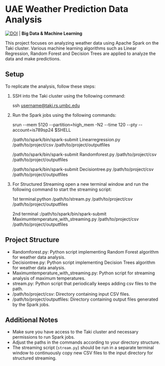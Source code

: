 # UAE Weather Prediction Data Analysis 

[![DOI](https://zenodo.org/badge/814232438.svg)](https://zenodo.org/doi/10.5281/zenodo.11998891) |  **Big Data & Machine Learning**   



This project focuses on analyzing weather data using Apache Spark on the Taki cluster. Various machine learning algorithms such as Linear Regression, Random Forest and Decision Trees are applied to analyze the data and make predictions.

## Setup

To replicate the analysis, follow these steps:

1. SSH into the Taki cluster using the following command:
    
    ssh username@taki.rs.umbc.edu
    

2. Run the Spark jobs using the following commands:
    
    srun --mem 5120 --partition=high_mem -N2 --time 120 --pty --account=is789sp24 $SHELL

     /path/to/spark/bin/spark-submit Linearregression.py /path/to/project/csv /path/to/project/outputfiles

    /path/to/spark/bin/spark-submit Randomforest.py /path/to/project/csv /path/to/project/outputfiles

    /path/to/spark/bin/spark-submit Decisiontree.py /path/to/project/csv /path/to/project/outputfiles


4. For Structured Streaming open a new terminal window and run the following command to start the streaming script:
    
   1st terminal:python /path/to/stream.py /path/to/project/csv /path/to/project/outputfiles

   2nd terminal :/path/to/spark/bin/spark-submit Maximumtemperature_with_streaming.py /path/to/project/csv /path/to/project/outputfiles


    

## Project Structure

- Randomforest.py: Python script implementing Random Forest algorithm for weather data analysis.
- Decisiontree.py: Python script implementing Decision Trees algorithm for weather data analysis.
- Maximumtemperature_with_streaming.py: Python script for streaming analysis of maximum temperatures.
- stream.py: Python script that periodically keeps adding csv files to the path.
- /path/to/project/csv: Directory containing input CSV files.
- /path/to/project/outputfiles: Directory containing output files generated by the Spark jobs.

## Additional Notes

- Make sure you have access to the Taki cluster and necessary permissions to run Spark jobs.
- Adjust the paths in the commands according to your directory structure.
- The streaming script (`stream.py`) should be run in a separate terminal window to continuously copy new CSV files to the input directory for structured streaming.


